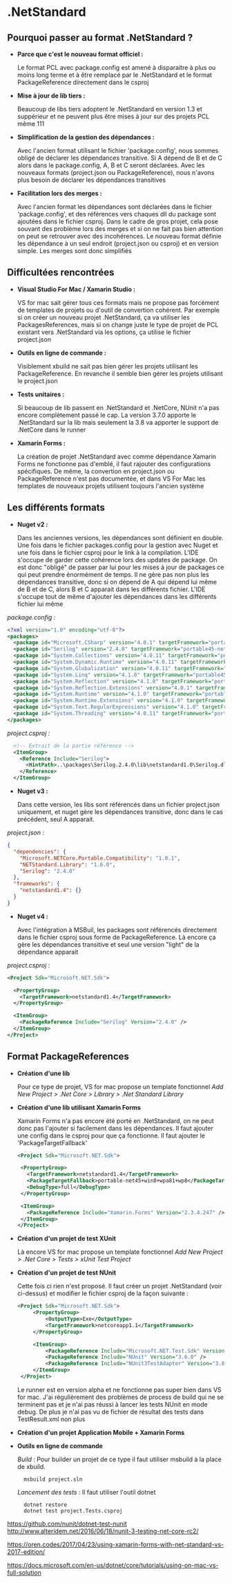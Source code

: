 # .NetStandard

## Pourquoi passer au format .NetStandard ?

- **Parce que c'est le nouveau format officiel :**

   Le format PCL avec package.config est amené à disparaitre à plus ou moins long terme et à être remplacé par le .NetStandard et le format PackageReference directement dans le csproj 

- **Mise à jour de lib tiers :**

   Beaucoup de libs tiers adoptent le .NetStandard en version 1.3 et suppérieur et ne peuvent plus être mises à jour sur des projets PCL même 111

- **Simplification de la gestion des dépendances :**

   Avec l'ancien format utilisant le fichier 'package.config', nous sommes obligé de déclarer les dépendances transitive. Si A dépend de B et de C alors dans le package.config, A, B et C seront déclarées. Avec les nouveaux formats (project.json ou PackageReference), nous n'avons plus besoin de déclarer les dépendances transitives

- **Facilitation lors des merges :**

   Avec l'ancien format les dépendances sont déclarées dans le fichier 'package.config', et des références vers chaques dll du package sont ajoutées dans le fichier csproj. Dans le cadre de gros projet, cela pose souvant des problème lors des merges et si on ne fait pas bien attention on peut se retrouver avec des incohérences. Le nouveau format définie les dépendance à un seul endroit (project.json ou csproj) et en version simple. Les merges sont donc simplifiés


## Difficultées rencontrées

- **Visual Studio For Mac / Xamarin Studio :**

   VS for mac sait gérer tous ces formats mais ne propose pas forcément de templates de projets ou d'outil de convertion cohérent. Par exemple si on créer un nouveau projet .NetStandard, ça va utiliser les PackagesReferences, mais si on change juste le type de projet de PCL existant vers .NetStandard via les options, ça utilise le fichier project.json

- **Outils en ligne de commande :**

   Visiblement xbuild ne sait pas bien gérer les projets utilisant les PackageReference. En revanche il semble bien gérer les projets utilisant le project.json

- **Tests unitaires :**

   Si beaucoup de lib passent en .NetStandard et .NetCore, NUnit n'a pas encore complètement passé le cap. La version 3.7.0 apporte le .NetStandard sur la lib mais seulement la 3.8 va apporter le support de .NetCore dans le runner 

- **Xamarin Forms :**

   La création de projet .NetStandard avec comme dépendance Xamarin Forms ne fonctionne pas d'emblé, il faut rajouter des configurations spécifiques. De même, la convertion en project.json ou PackageReference n'est pas documentée, et dans VS For Mac les templates de nouveaux projets utilisent toujours l'ancien système


## Les différents formats 

- **Nuget v2 :**
   
   Dans les anciennes versions, les dépendances sont définient en double. Une fois dans le fichier packages.config pour la gestion avec Nuget et une fois dans le fichier csproj pour le link à la compilation. L'IDE s'occupe de garder cette cohérence lors des updates de package. On est donc "obligé" de passer par lui pour les mises à jour de packages ce qui peut prendre énormément de temps. Il ne gère pas non plus les dépendances transitive, donc si on dépend de A qui dépend lui même de B et de C, alors B et C apparait dans les différents fichier. L'IDE s'occupe tout de même d'ajouter les dépendances dans les différents fichier lui même


*package.config :*
```xml
<?xml version="1.0" encoding="utf-8"?>
<packages>
  <package id="Microsoft.CSharp" version="4.0.1" targetFramework="portable45-net45+win8+wpa81" />
  <package id="Serilog" version="2.4.0" targetFramework="portable45-net45+win8+wpa81" />
  <package id="System.Collections" version="4.0.11" targetFramework="portable45-net45+win8+wpa81" />
  <package id="System.Dynamic.Runtime" version="4.0.11" targetFramework="portable45-net45+win8+wpa81" />
  <package id="System.Globalization" version="4.0.11" targetFramework="portable45-net45+win8+wpa81" />
  <package id="System.Linq" version="4.1.0" targetFramework="portable45-net45+win8+wpa81" />
  <package id="System.Reflection" version="4.1.0" targetFramework="portable45-net45+win8+wpa81" />
  <package id="System.Reflection.Extensions" version="4.0.1" targetFramework="portable45-net45+win8+wpa81" />
  <package id="System.Runtime" version="4.1.0" targetFramework="portable45-net45+win8+wpa81" />
  <package id="System.Runtime.Extensions" version="4.1.0" targetFramework="portable45-net45+win8+wpa81" />
  <package id="System.Text.RegularExpressions" version="4.1.0" targetFramework="portable45-net45+win8+wpa81" />
  <package id="System.Threading" version="4.0.11" targetFramework="portable45-net45+win8+wpa81" />
</packages>
```

*project.csproj :*
```xml
  <!-- Extrait de la partie référence -->
  <ItemGroup>
    <Reference Include="Serilog">
      <HintPath>..\packages\Serilog.2.4.0\lib\netstandard1.0\Serilog.dll</HintPath>
    </Reference>
  </ItemGroup>
```


- **Nuget v3 :**

   Dans cette version, les libs sont référencés dans un fichier project.json uniquement, et nuget gère les dépendances transitive, donc dans le cas précédent, seul A apparait.

*project.json :*
```json
{
  "dependencies": {
    "Microsoft.NETCore.Portable.Compatibility": "1.0.1",
    "NETStandard.Library": "1.6.0",
    "Serilog": "2.4.0"
  },
  "frameworks": {
    "netstandard1.4": {}
  }
}
```

- **Nuget v4 :**

   Avec l'intégration à MSBuil, les packages sont référencés directement dans le fichier csproj sous forme de PackageReference. Là encore ça gère les dépendances transitive et seul une version "light" de la dépendance apparait

*project.csproj :*
```xml
<Project Sdk="Microsoft.NET.Sdk">

  <PropertyGroup>
    <TargetFramework>netstandard1.4</TargetFramework>
  </PropertyGroup>

  <ItemGroup>
    <PackageReference Include="Serilog" Version="2.4.0" />
  </ItemGroup>
</Project>
```


## Format PackageReferences

- **Création d'une lib**

   Pour ce type de projet, VS for mac propose un template fonctionnel *Add New Project > .Net Core > Library > .Net Standard Library*

- **Création d'une lib utilisant Xamarin Forms**

   Xamarin Forms n'a pas encore été porté en .NetStandard, on ne peut donc pas l'ajouter si facilement dans les dépendances. Il faut ajouter une config dans le csproj pour que ça fonctionne. Il faut ajouter le 'PackageTargetFallback'

   ```xml
   <Project Sdk="Microsoft.NET.Sdk">

    <PropertyGroup>
      <TargetFramework>netstandard1.4</TargetFramework>
      <PackageTargetFallback>portable-net45+win8+wpa81+wp8</PackageTargetFallback>
      <DebugType>full</DebugType>
    </PropertyGroup>

    <ItemGroup>
      <PackageReference Include="Xamarin.Forms" Version="2.3.4.247" />
    </ItemGroup>
  </Project>

   ```


- **Création d'un projet de test XUnit**

   Là encore VS for mac propose un template fonctionnel *Add New Project > .Net Core > Tests > xUnit Test Project*

- **Création d'un projet de test NUnit**

   Cette fois ci rien n'est proposé. Il faut créer un projet .NetStandard (voir ci-dessus) et modifier le fichier csproj de la façon suivante : 

   ```xml
   <Project Sdk="Microsoft.NET.Sdk">
        <PropertyGroup>
            <OutputType>Exe</OutputType>
            <TargetFramework>netcoreapp1.1</TargetFramework>
        </PropertyGroup>

        <ItemGroup>
            <PackageReference Include="Microsoft.NET.Test.Sdk" Version="15.0.0" />
            <PackageReference Include="NUnit" Version="3.6.0" />
            <PackageReference Include="NUnit3TestAdapter" Version="3.8.0-alpha1" />
        </ItemGroup>
    </Project>
   ```

   Le runner est en version alpha et ne fonctionne pas super bien dans VS for mac. J'ai régulièrement des problèmes de process de build qui ne se terminent pas et je n'ai pas réussi à lancer les tests NUnit en mode debug. De plus je n'ai pas vu de fichier de résultat des tests dans TestResult.xml non plus

- **Création d'un projet Application Mobile + Xamarin Forms**



- **Outils en ligne de commande**

   *Build* : Pour builder un projet de ce type il faut utiliser msbuild à la place de xbuild.

        msbuild project.sln

   *Lancement des tests* : Il faut utiliser l'outil dotnet

        dotnet restore
        dotnet test project.Tests.csproj




https://github.com/nunit/dotnet-test-nunit
http://www.alteridem.net/2016/06/18/nunit-3-testing-net-core-rc2/

https://oren.codes/2017/04/23/using-xamarin-forms-with-net-standard-vs-2017-edition/

https://docs.microsoft.com/en-us/dotnet/core/tutorials/using-on-mac-vs-full-solution